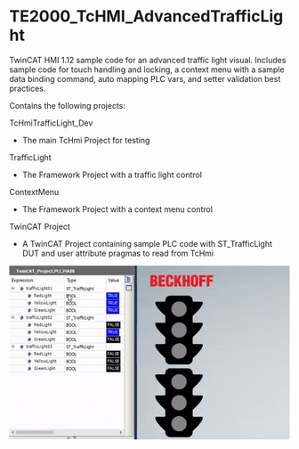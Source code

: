 # TE2000_TcHMI_AdvancedTrafficLight

TwinCAT HMI 1.12 sample code for an advanced traffic light visual. 
Includes sample code for touch handling and locking, a context menu with a sample data binding command, auto mapping PLC vars, and setter validation best practices. 

Contains the following projects:

TcHmiTrafficLight_Dev
- The main TcHmi Project for testing

TrafficLight
- The Framework Project with a traffic light control

ContextMenu
- The Framework Project with a context menu control

TwinCAT Project
- A TwinCAT Project containing sample PLC code with ST_TrafficLight DUT and user attribute pragmas to read from TcHmi

![Alt Text](https://github.com/Beckhoff-USA-Community/TE2000_TcHMI_AdvancedTrafficLight/raw/master/RepoResources/Images/AdvancedTrafficLight.gif)
